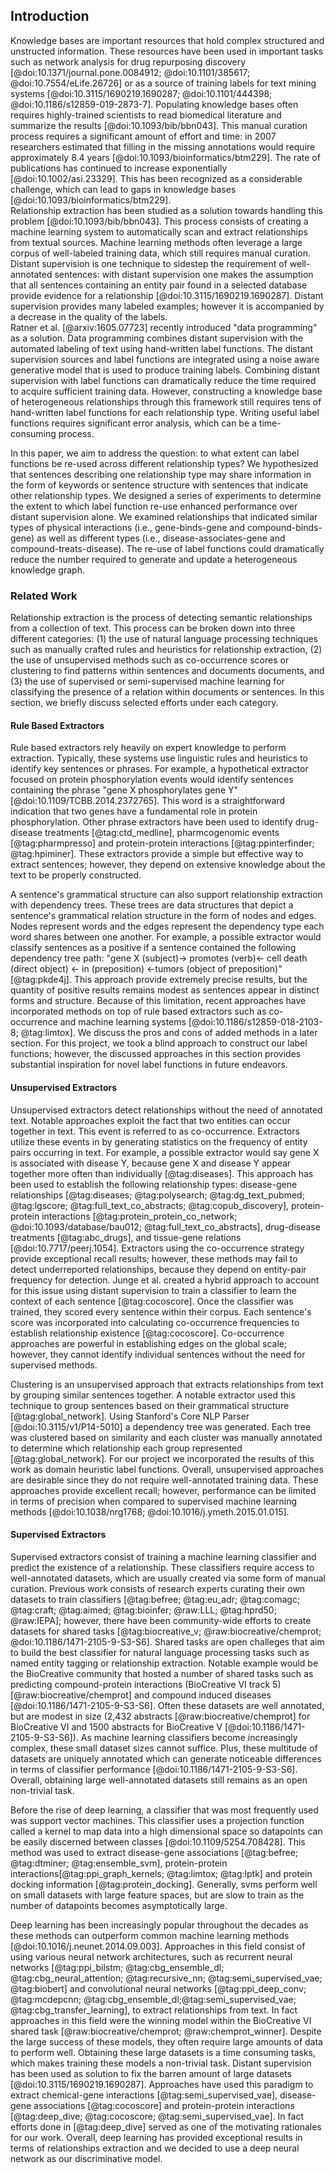 ## Introduction

Knowledge bases are important resources that hold complex structured and unstructed information. 
These resources have been used in important tasks such as network analysis for drug repurposing discovery [@doi:10.1371/journal.pone.0084912; @doi:10.1101/385617; @doi:10.7554/eLife.26726] or as a source of training labels for text mining systems [@doi:10.3115/1690219.1690287; @doi:10.1101/444398; @doi:10.1186/s12859-019-2873-7]. 
Populating knowledge bases often requires highly-trained scientists to read biomedical literature and summarize the results [@doi:10.1093/bib/bbn043].
This manual curation process requires a significant amount of effort and time: in 2007 researchers estimated that filling in the missing annotations would require approximately 8.4 years [@doi:10.1093/bioinformatics/btm229].
The rate of publications has continued to increase exponentially [@doi:10.1002/asi.23329].
This has been recognized as a considerable challenge, which can lead to gaps in knowledge bases [@doi:10.1093/bioinformatics/btm229].  
Relationship extraction has been studied as a solution towards handling this problem [@doi:10.1093/bib/bbn043].
This process consists of creating a machine learning system to automatically scan and extract relationships from textual sources.
Machine learning methods often leverage a large corpus of well-labeled training data, which still requires manual curation.
Distant supervision is one technique to sidestep the requirement of well-annotated sentences: with distant supervision one makes the assumption that all sentences containing an entity pair found in a selected database provide evidence for a relationship [@doi:10.3115/1690219.1690287].
Distant supervision provides many labeled examples; however it is accompanied by a decrease in the quality of the labels.  
Ratner et al. [@arxiv:1605.07723] recently introduced "data programming" as a solution.
Data programming combines distant supervision with the automated labeling of text using hand-written label functions.
The distant supervision sources and label functions are integrated using a noise aware generative model that is used to produce training labels.
Combining distant supervision with label functions can dramatically reduce the time required to acquire sufficient training data.
However, constructing a knowledge base of heterogeneous relationships through this framework still requires tens of hand-written label functions for each relationship type.
Writing useful label functions requires significant error analysis, which can be a time-consuming process.  

In this paper, we aim to address the question: to what extent can label functions be re-used across different relationship types?
We hypothesized that sentences describing one relationship type may share information in the form of keywords or sentence structure with sentences that indicate other relationship types.
We designed a series of experiments to determine the extent to which label function re-use enhanced performance over distant supervision alone.
We examined relationships that indicated similar types of physical interactions (i.e., gene-binds-gene and compound-binds-gene) as well as different types (i.e., disease-associates-gene and compound-treats-disease).
The re-use of label functions could dramatically reduce the number required to generate and update a heterogeneous knowledge graph.

### Related Work

Relationship extraction is the process of detecting semantic relationships from a collection of text.
This process can be broken down into three different categories: (1) the use of natural language processing techniques such as manually crafted rules and heuristics for relationship extraction, (2) the use of unsupervised methods such as co-occurrence scores or clustering to find patterns within sentences and documents documents, and (3) the use of supervised or semi-supervised machine learning for classifying the presence of a relation within documents or sentences.
In this section, we briefly discuss selected efforts under each category.

#### Rule Based Extractors

Rule based extractors rely heavily on expert knowledge to perform extraction.
Typically, these systems use linguistic rules and heuristics to identify key sentences or phrases.
For example, a hypothetical extractor focused on protein phosphorylation events would identify sentences containing the phrase "gene X phosphorylates gene Y" [@doi:10.1109/TCBB.2014.2372765].
This word is a straightforward indication that two genes have a fundamental role in protein phosphorylation.
Other phrase extractors have been used to identify drug-disease treatments [@tag:ctd_medline], pharmcogenomic events [@tag:pharmpresso] and protein-protein interactions [@tag:ppinterfinder; @tag:hpiminer].
These extractors provide a simple but effective way to extract sentences; however, they depend on extensive knowledge about the text to be properly constructed.

A sentence's grammatical structure can also support relationship extraction with dependency trees.
These trees are data structures that depict a sentence's grammatical relation structure in the form of nodes and edges.
Nodes represent words and the edges represent the dependency type each word shares between one another.
For example, a possible extractor would classify sentences as a positive if a sentence contained the following dependency tree path: "gene X (subject)-> promotes (verb)<- cell death (direct object) <- in (preposition) <-tumors (object of preposition)" [@tag:pkde4j].
This approach provide extremely precise results, but the quantity of positive results remains modest as sentences appear in distinct forms and structure.
Because of this limitation, recent approaches have incorporated methods on top of rule based extractors such as co-occurrence and machine learning systems [@doi:10.1186/s12859-018-2103-8; @tag:limtox].
We discuss the pros and cons of added methods in a later section.
For this project, we took a blind approach to construct our label functions; however, the discussed approaches in this section provides substantial inspiration for novel label functions in future endeavors.

#### Unsupervised Extractors

Unsupervised extractors detect relationships without the need of annotated text.
Notable approaches exploit the fact that two entities can occur together in text.
This event is referred to as co-occurrence.
Extractors utilize these events in by generating statistics on the frequency of entity pairs occurring in text.
For example, a possible extractor would say gene X is associated with disease Y, because gene X and disease Y appear together more often than individually [@tag:diseases].
This approach has been used to establish the following relationship types: disease-gene relationships [@tag:diseases; @tag:polysearch; @tag:dg_text_pubmed; @tag:lgscore; @tag:full_text_co_abstracts; @tag:copub_discovery], protein-protein interactions [@tag:protein_protein_co_network; @doi:10.1093/database/bau012; @tag:full_text_co_abstracts], drug-disease treatments [@tag:abc_drugs], and tissue-gene relations [@doi:10.7717/peerj.1054].
Extractors using the co-occurrence strategy provide exceptional recall results; however, these methods may fail to detect underreported relationships, because they depend on entity-pair frequency for detection.
Junge et al. created a hybrid approach to account for this issue using distant supervision to train a classifier to learn the context of each sentence [@tag:cocoscore].
Once the classifier was trained, they scored every sentence within their corpus.
Each sentence's score was incorporated into calculating co-occurrence frequencies to establish relationship existence [@tag:cocoscore].
Co-occurrence approaches are powerful in establishing edges on the global scale; however, they cannot identify individual sentences without the need for supervised methods.  

Clustering is an unsupervised approach that extracts relationships from text by grouping similar sentences together.
A notable extractor used this technique to group sentences based on their grammatical structure [@tag:global_network].
Using Stanford's Core NLP Parser [@doi:10.3115/v1/P14-5010] a dependency tree was generated.
Each tree was clustered based on similarity and each cluster was manually annotated to determine which relationship each group represented [@tag:global_network].
For our project we incorporated the results of this work as domain heuristic label functions.
Overall, unsupervised approaches are desirable since they do not require well-annotated training data. 
These approaches provide excellent recall; however, performance can be limited in terms of precision when compared to supervised machine learning methods [@doi:10.1038/nrg1768; @doi:10.1016/j.ymeth.2015.01.015].

#### Supervised Extractors

Supervised extractors consist of training a machine learning classifier and predict the existence of a relationship.
These classifiers require access to well-annotated datasets, which are usually created via some form of manual curation.
Previous work consists of research experts curating their own datasets to train classifiers [@tag:befree; @tag:eu_adr; @tag:comagc; @tag:craft; @tag:aimed; @tag:bioinfer; @raw:LLL; @tag:hprd50; @raw:IEPA]; however, there have been community-wide efforts to create datasets for shared tasks [@tag:biocreative_v; @raw:biocreative/chemprot; @doi:10.1186/1471-2105-9-S3-S6].
Shared tasks are open challeges that aim to build the best classifier for natural language processing tasks such as named entity tagging or relationship extraction. 
Notable example would be the BioCreative community that hosted a number of shared tasks such as predicting compound-protein interactions (BioCreative VI track 5) [@raw:biocreative/chemprot] and compound induced diseases [@doi:10.1186/1471-2105-9-S3-S6].
Often these datasets are well annotated, but are modest in size (2,432 abstracts [@raw:biocreative/chemprot] for BioCreative VI and 1500 abstracts for BioCreative V [@doi:10.1186/1471-2105-9-S3-S6]).
As machine learning classifiers become increasingly complex, these small dataset sizes cannot suffice.
Plus, these multitude of datasets are uniquely annotated which can generate noticeable differences in terms of classifier performance [@doi:10.1186/1471-2105-9-S3-S6].
Overall, obtaining large well-annotated datasets still remains as an open non-trivial task.

Before the rise of deep learning, a classifier that was most frequently used was support vector machines.
This classifier uses a projection function called a kernel to map data into a high dimensional space so datapoints can be easily discerned between classes [@doi:10.1109/5254.708428].
This method was used to extract disease-gene associations [@tag:befree; @tag:dtminer; @tag:ensemble_svm], protein-protein interactions[@tag:ppi_graph_kernels; @tag:limtox; @tag:lptk] and protein docking information [@tag:protein_docking].
Generally, svms perform well on small datasets with large feature spaces, but are slow to train as the number of datapoints becomes asymptotically large.

Deep learning has been increasingly popular throughout the decades as these methods can outperform common machine learning methods [@doi:10.1016/j.neunet.2014.09.003].
Approaches in this field consist of using various neural network architectures, such as recurrent neural networks [@tag:ppi_bilstm; @tag:cbg_ensemble_dl; @tag:cbg_neural_attention; @tag:recursive_nn; @tag:semi_supervised_vae; @tag:biobert] and convolutional neural networks [@tag:ppi_deep_conv; @tag:mcdepcnn; @tag:cbg_ensemble_dl;@tag:semi_supervised_vae; @tag:cbg_transfer_learning], to extract relationships from text.
In fact approaches in this field were the winning model within the BioCreative VI shared task [@raw:biocreative/chemprot; @raw:chemprot_winner].
Despite the large success of these models, they often require large amounts of data to perform well.
Obtaining these large datasets is a time consuming tasks, which makes training these models a non-trivial task.
Distant supervision has been used as solution to fix the barren amount of large datasets [@doi:10.3115/1690219.1690287].
Approaches have used this paradigm to extract chemical-gene interactions [@tag:semi_supervised_vae], disease-gene associations [@tag:cocoscore] and protein-protein interactions [@tag:deep_dive; @tag:cocoscore; @tag:semi_supervised_vae].
In fact efforts done in [@tag:deep_dive] served as one of the motivating rationales for our work.
Overall, deep learning has provided exceptional results in terms of relationships extraction and we decided to use a deep neural network as our discriminative model.

